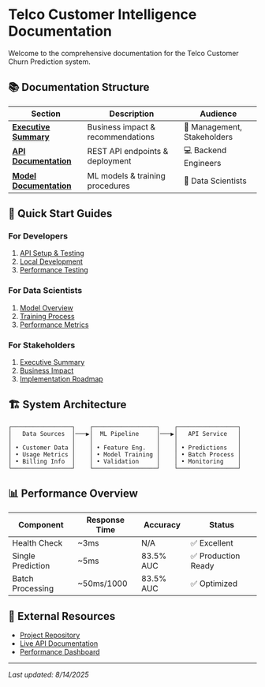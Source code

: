 # Telco Customer Intelligence Documentation

Welcome to the comprehensive documentation for the Telco Customer Churn Prediction system.

## 📚 Documentation Structure

| Section | Description | Audience |
|---------|-------------|----------|
| [**Executive Summary**](EXECUTIVE_SUMMARY.md) | Business impact & recommendations | 👔 Management, Stakeholders |
| [**API Documentation**](api/) | REST API endpoints & deployment | 💻 Backend Engineers |
| [**Model Documentation**](models/) | ML models & training procedures | 🔬 Data Scientists |

## 🚀 Quick Start Guides

### For Developers
1. [API Setup & Testing](api/README.md)
2. [Local Development](api/README.md)
3. [Performance Testing](api/PLATFORM_PERFORMANCE.md)

### For Data Scientists
1. [Model Overview](models/README.md#-model-architecture)
2. [Training Process](models/README.md#-training-process)
3. [Performance Metrics](models/README.md#-model-evaluation)

### For Stakeholders
1. [Executive Summary](EXECUTIVE_SUMMARY.md)
2. [Business Impact](EXECUTIVE_SUMMARY.md#-revenue-at-risk-167m-annually)
3. [Implementation Roadmap](EXECUTIVE_SUMMARY.md#recommended-implementation-roadmap)

## 🏗️ System Architecture

```
┌─────────────────┐    ┌──────────────────┐    ┌─────────────────┐
│   Data Sources  │───▶│  ML Pipeline     │───▶│   API Service   │
│                 │    │                  │    │                 │
│ • Customer Data │    │ • Feature Eng.   │    │ • Predictions   │
│ • Usage Metrics │    │ • Model Training │    │ • Batch Process │
│ • Billing Info  │    │ • Validation     │    │ • Monitoring    │
└─────────────────┘    └──────────────────┘    └─────────────────┘
```

## 📊 Performance Overview

| Component | Response Time | Accuracy | Status |
|-----------|---------------|----------|---------|
| Health Check | ~3ms | N/A | ✅ Excellent |
| Single Prediction | ~5ms | 83.5% AUC | ✅ Production Ready |
| Batch Processing | ~50ms/1000 | 83.5% AUC | ✅ Optimized |

## 🔗 External Resources

- [Project Repository](https://github.com/your-org/telco-customer-intelligence)
- [Live API Documentation](http://localhost:8000/docs)
- [Performance Dashboard](http://localhost:8000/metrics)

---
*Last updated: 8/14/2025*
